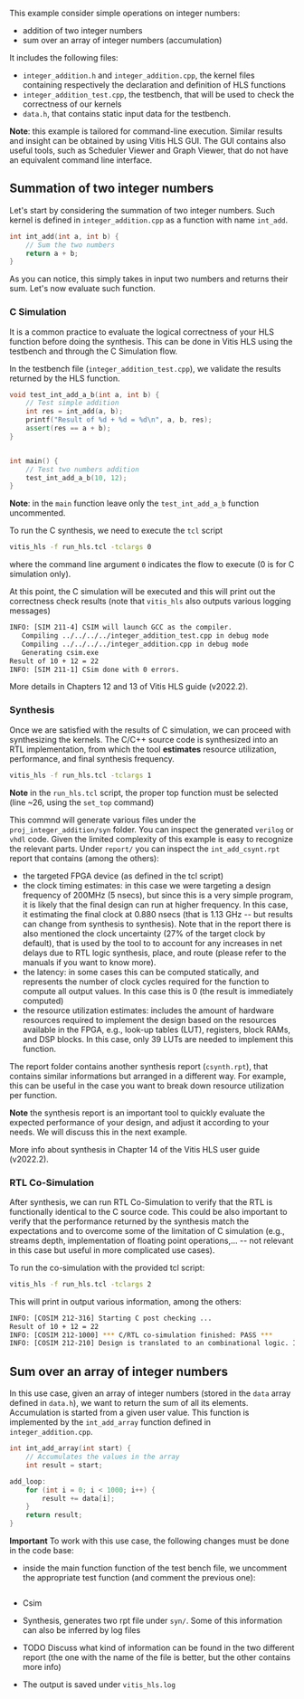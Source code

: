 This example consider simple operations on integer numbers:
- addition of two integer numbers
- sum over an array of integer numbers (accumulation)

It includes the following files:
- `integer_addition.h` and `integer_addition.cpp`, the kernel files containing respectively the declaration and definition of HLS functions
- `integer_addition_test.cpp`, the testbench, that will be used to check the correctness of our kernels
- `data.h`, that contains static input data for the testbench.


**Note**: this example is tailored for command-line execution. Similar results and insight can be obtained by using Vitis HLS GUI. The GUI contains also 
useful tools, such as Scheduler Viewer and Graph Viewer, that do not have an equivalent command line interface.

## Summation of two integer numbers

Let's start by considering the summation of two integer numbers. Such kernel is defined in `integer_addition.cpp` as a function with name `int_add`.

```C++
int int_add(int a, int b) {
    // Sum the two numbers
    return a + b;
}
```

As you can notice, this simply takes in input two numbers and returns their sum. Let's now evaluate such function.

### C Simulation

It is a common practice to evaluate the logical correctness of your HLS function before doing the synthesis. This can be done in Vitis HLS using the testbench and through the C Simulation flow. 

In the testbench file (`integer_addition_test.cpp`), we validate the results returned by the HLS function.

```C++
void test_int_add_a_b(int a, int b) {
    // Test simple addition
    int res = int_add(a, b);
    printf("Result of %d + %d = %d\n", a, b, res);
    assert(res == a + b);
}


int main() {
    // Test two numbers addition
    test_int_add_a_b(10, 12);
}
```

**Note**: in the `main` function leave only the `test_int_add_a_b` function uncommented.

To run the C synthesis, we need to execute the `tcl` script

```bash
vitis_hls -f run_hls.tcl -tclargs 0
```
where the command line argument `0` indicates the flow to execute (0 is for C simulation only).

At this point, the C simulation will be executed and this will print out the correctness check results (note that `vitis_hls` also outputs various logging messages)

```bash
INFO: [SIM 211-4] CSIM will launch GCC as the compiler.
   Compiling ../../../../integer_addition_test.cpp in debug mode
   Compiling ../../../../integer_addition.cpp in debug mode
   Generating csim.exe
Result of 10 + 12 = 22
INFO: [SIM 211-1] CSim done with 0 errors.
```

More details in Chapters 12 and 13 of Vitis HLS guide (v2022.2).

### Synthesis

Once we are satisfied with the results of C simulation, we can proceed with synthesizing the kernels. The C/C++ source code is synthesized into an RTL implementation, from which the tool **estimates** resource utilization, performance, and final synthesis frequency.


```bash
vitis_hls -f run_hls.tcl -tclargs 1
```

**Note** in the `run_hls.tcl` script, the proper top function must be selected (line ~26, using the `set_top` command)

This commnd will generate various files under the `proj_integer_addition/syn` folder. You can inspect the generated `verilog` or `vhdl` code. Given the limited complexity of this example is easy to recognize the relevant parts. Under `report/` you can inspect the `int_add_csynt.rpt` report that contains (among the others):

- the targeted FPGA device (as defined in the tcl script)
- the clock timing estimates: in this case we were targeting a design frequency of 200MHz (5 nsecs), but since this is a very simple program, it is likely that the final design can run at higher frequency. In this case, it estimating the final clock at 0.880 nsecs (that is 1.13 GHz -- but results can change from synthesis to synthesis). Note that in the report there is also mentioned the clock uncertainty (27% of the target clock by default), that is used by the tool to to account for any increases in net delays due to RTL logic synthesis, place, and route (please refer to the manuals if you want to know more).
- the latency: in some cases this can be computed statically, and represents the number of clock cycles required for the function to compute all output values. In this case this is 0 (the result is immediately computed)
- the resource utilization estimates: includes the amount of hardware resources required to implement the design based on the resources available in the FPGA, e.g., look-up tables (LUT), registers, block RAMs, and DSP blocks. In this case, only 39 LUTs are needed to implement this function. 

The report folder contains another synthesis report (`csynth.rpt`), that contains similar informations but arranged in a different way. For example, this can be useful in the case you want to break down resource utilization per function.

**Note** the synthesis report is an important tool to quickly evaluate the expected performance of your design, and adjust it according to your needs. We will discuss this in the next example.

More info about synthesis in Chapter 14 of the Vitis HLS user guide (v2022.2).

### RTL Co-Simulation

After synthesis, we can run RTL Co-Simulation to verify that the RTL is functionally identical to the C source code. 
This could be also important to verify that the performance returned by the synthesis match the expectations and to overcome some of the limitation of C simulation (e.g., streams depth, implementation of floating point operations,... -- not relevant in this case but useful in more complicated use cases).

To run the co-simulation with the provided tcl script:

```bash
vitis_hls -f run_hls.tcl -tclargs 2
```

This will print in output various information, among the others:
```bash
INFO: [COSIM 212-316] Starting C post checking ...
Result of 10 + 12 = 22
INFO: [COSIM 212-1000] *** C/RTL co-simulation finished: PASS ***
INFO: [COSIM 212-210] Design is translated to an combinational logic. II and Latency will be marked as all 0.

```

## Sum over an array of integer numbers

In this use case, given an array of integer numbers (stored in the `data` array defined in `data.h`), we want to return the sum of all its elements. Accumulation is started from a given user value.
This function is implemented by the `int_add_array` function defined in `integer_addition.cpp`.

```C++
int int_add_array(int start) {
    // Accumulates the values in the array
    int result = start;

add_loop:
    for (int i = 0; i < 1000; i++) {
        result += data[i];
    }
    return result;
}
```

**Important** To work with this use case, the following changes must be done in the code base:
- inside the main function function of the test bench file, we uncomment the appropriate test function (and comment the previous one):
```C++

```




- Csim
- Synthesis, generates two rpt file under `syn/`. Some of this information can also be inferred by log files
- TODO Discuss what kind of information can be found in the two different report (the one with the name of the file is better, but the other contains more info)

- The output is saved under `vitis_hls.log`